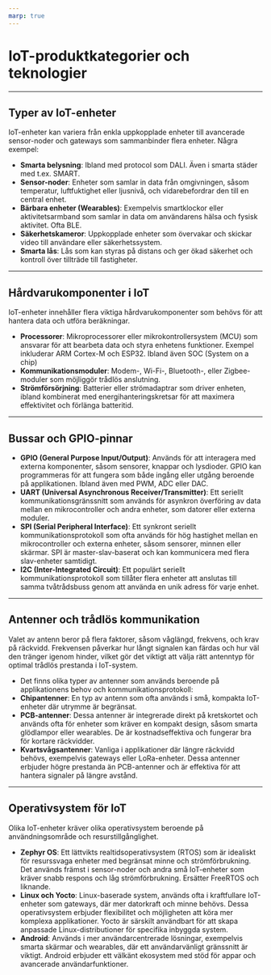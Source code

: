 ```yaml
---
marp: true
---
```


# IoT-produktkategorier och teknologier

---

## Typer av IoT-enheter

IoT-enheter kan variera från enkla uppkopplade enheter till avancerade sensor-noder och gateways som sammanbinder flera enheter. Några exempel:

- **Smarta belysning**: Ibland med protocol som DALI. Även i smarta städer med t.ex. SMART.
- **Sensor-noder**: Enheter som samlar in data från omgivningen, såsom temperatur, luftfuktighet eller ljusnivå, och vidarebefordrar den till en central enhet.
- **Bärbara enheter (Wearables)**: Exempelvis smartklockor eller aktivitetsarmband som samlar in data om användarens hälsa och fysisk aktivitet. Ofta BLE.
- **Säkerhetskameror**: Uppkopplade enheter som övervakar och skickar video till användare eller säkerhetssystem.
- **Smarta lås**: Lås som kan styras på distans och ger ökad säkerhet och kontroll över tillträde till fastigheter.

---

## Hårdvarukomponenter i IoT

IoT-enheter innehåller flera viktiga hårdvarukomponenter som behövs för att hantera data och utföra beräkningar.

- **Processorer**: Mikroprocessorer eller mikrokontrollersystem (MCU) som ansvarar för att bearbeta data och styra enhetens funktioner. Exempel inkluderar ARM Cortex-M och ESP32. Ibland även SOC (System on a chip)
- **Kommunikationsmoduler**: Modem-, Wi-Fi-, Bluetooth-, eller Zigbee-moduler som möjliggör trådlös anslutning.
- **Strömförsörjning**: Batterier eller strömadaptrar som driver enheten, ibland kombinerat med energihanteringskretsar för att maximera effektivitet och förlänga batteritid.

---

## Bussar och GPIO-pinnar

- **GPIO (General Purpose Input/Output)**: Används för att interagera med externa komponenter, såsom sensorer, knappar och lysdioder. GPIO kan programmeras för att fungera som både ingång eller utgång beroende på applikationen. Ibland även med PWM, ADC eller DAC.
- **UART (Universal Asynchronous Receiver/Transmitter)**: Ett seriellt kommunikationsgränssnitt som används för asynkron överföring av data mellan en mikrocontroller och andra enheter, som datorer eller externa moduler.
- **SPI (Serial Peripheral Interface)**: Ett synkront seriellt kommunikationsprotokoll som ofta används för hög hastighet mellan en mikrocontroller och externa enheter, såsom sensorer, minnen eller skärmar. SPI är master-slav-baserat och kan kommunicera med flera slav-enheter samtidigt.
- **I2C (Inter-Integrated Circuit)**: Ett populärt seriellt kommunikationsprotokoll som tillåter flera enheter att anslutas till samma tvåtrådsbuss genom att använda en unik adress för varje enhet.

---

## Antenner och trådlös kommunikation

Valet av antenn beror på flera faktorer, såsom våglängd, frekvens, och krav på räckvidd. Frekvensen påverkar hur långt signalen kan färdas och hur väl den tränger igenom hinder, vilket gör det viktigt att välja rätt antenntyp för optimal trådlös prestanda i IoT-system.

- Det finns olika typer av antenner som används beroende på applikationens behov och kommunikationsprotokoll:
- **Chipantenner**: En typ av antenn som ofta används i små, kompakta IoT-enheter där utrymme är begränsat.
- **PCB-antenner**: Dessa antenner är integrerade direkt på kretskortet och används ofta för enheter som kräver en kompakt design, såsom smarta glödlampor eller wearables. De är kostnadseffektiva och fungerar bra för kortare räckvidder.
- **Kvartsvågsantenner**: Vanliga i applikationer där längre räckvidd behövs, exempelvis gateways eller LoRa-enheter. Dessa antenner erbjuder högre prestanda än PCB-antenner och är effektiva för att hantera signaler på längre avstånd.

---

## Operativsystem för IoT

Olika IoT-enheter kräver olika operativsystem beroende på användningsområde och resurstillgånglighet.

- **Zephyr OS**: Ett lättvikts realtidsoperativsystem (RTOS) som är idealiskt för resurssvaga enheter med begränsat minne och strömförbrukning. Det används främst i sensor-noder och andra små IoT-enheter som kräver snabb respons och låg strömförbrukning. Ersätter FreeRTOS och liknande.
- **Linux och Yocto**: Linux-baserade system, används ofta i kraftfullare IoT-enheter som gateways, där mer datorkraft och minne behövs. Dessa operativsystem erbjuder flexibilitet och möjligheten att köra mer komplexa applikationer. Yocto är särskilt användbart för att skapa anpassade Linux-distributioner för specifika inbyggda system.
- **Android**: Används i mer användarcentrerade lösningar, exempelvis smarta skärmar och wearables, där ett användarvänligt gränssnitt är viktigt. Android erbjuder ett välkänt ekosystem med stöd för appar och avancerade användarfunktioner.
